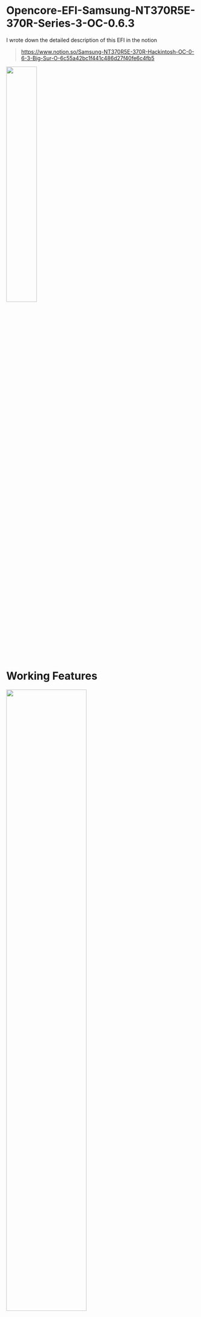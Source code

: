 # Opencore-EFI-Samsung-NT370R5E-370R-Series-3-OC-0.6.3

I wrote down the detailed description of this EFI in the notion 
> https://www.notion.so/Samsung-NT370R5E-370R-Hackintosh-OC-0-6-3-Big-Sur-O-6c55a42bc1f441c486d27f40fe6c4fb5

<img src = "https://user-images.githubusercontent.com/101755125/192142671-2c953457-e0a6-43bc-b737-7bba7f898d5e.png" width="40%"></img>


# Working Features

<img src = "https://user-images.githubusercontent.com/101755125/192142209-282e1a6c-f735-44f0-a565-0567399c823c.png" width="65%"></img>
<img src = "https://user-images.githubusercontent.com/101755125/192142492-8439909f-b1aa-4dda-9d40-bf7095913ed2.png" width="60%"></img>

## Hardware Spec

    CPU : Intel Core(R) i5-3230M Dual-Core 2.60Ghz
    Memory : DDR3L 8GB 1600 MHz
    Graphics : Intel(R) HD Graphics 4000
    (AMD Radeon HD 8700M 2GB disabled)
    Display : Bulit-in Display HD TN 1366x768 resolutions
    SSD : Sata SSD 256GB ( ADATA SU900 )
    SMBIOS : MacbookPro 11,1
    ethernet : WIFI + BT Airport
 
![Screen Shot 2022-03-30 at 10 37 47 PM](https://user-images.githubusercontent.com/101755125/192142609-71d9fe6b-c30e-4638-bca7-4c1793eac4a2.png)
  ![Screen Shot 2022-03-30 at 10 31 36 PM](https://user-images.githubusercontent.com/101755125/192142622-e22e53ce-8a68-4d13-9026-23732070f9e2.png)
![Scree![Screen Shot 2022-03-30 at 10 32 32 PM](https://user-images.githubusercontent.com/101755125/192142624-d8e57109-fed2-486e-9929-5ab04e21e99e.png)
n Shot 2022-03-30 at 10 31 54 PM](https://user-images.githubusercontent.com/101755125/192142615-82ecf0fe-6d2d-4b53-96eb-b3bb2a3b29f5.png)

 ## Working Functions
 
       Bulit-in Display HD TN 1366x768 resolutions ( Recommand to use ig-platform-id hex# 03006601 )
       HDMI Output
       Apple Communication Service ( Please Read important itlwm Note )
       USB 3.0 ( Used USBinjectall.kext )
       Screen Backlight ( If Disconnect AC Power, Fasten low brightness )
       Bulit-in Trackpad + Keyboard
       
## Not Working Functions yet 

      ATIV Webcam ( disappeared on USB Map )
      Battery Percentage ( Battery Drain out )
      Sleep Mode Doesn’t wake ( Maybe Disable USB S3 AWAKE and Mapping USB )
      SD Card Reader
      Intel Speed Step ( Not need this )
       ̶R̶e̶a̶l̶t̶e̶k̶ ̶L̶A̶N̶ ̶(̶ ̶N̶o̶t̶ ̶w̶o̶r̶k̶i̶n̶g̶ ̶R̶T̶L̶8̶1̶1̶1̶.̶k̶e̶x̶t̶,̶i̶n̶t̶e̶l̶m̶a̶u̶s̶i̶,̶A̶p̶p̶l̶e̶E̶1̶0̶0̶0̶,̶A̶t̶h̶e̶r̶o̶s̶E̶2̶0̶0̶0̶ ̶)̶*̶ - Hardware Dead :(

- Here to Download My EFI Project! ( PW : gKGaEqcfUqmu1nybp45R )
    - Google Drive
    
    [NT370R5E-370R EFI.zip](https://drive.google.com/file/d/1GFFE2jgFF9fUZFfBQ7kjqVLDFTOUFbjY/view?usp=drivesdk)
    
    - Github Repository [ No more need PW ]
    
    [GitHub - 59rice/Opencore-EFI-Samsung-NT370R5E-370R-Series-3-OC-0.6.3: Opencore EFI for Samsung Series 3](https://github.com/59rice/Opencore-EFI-Samsung-NT370R5E-370R-Series-3-OC-0.6.3)
